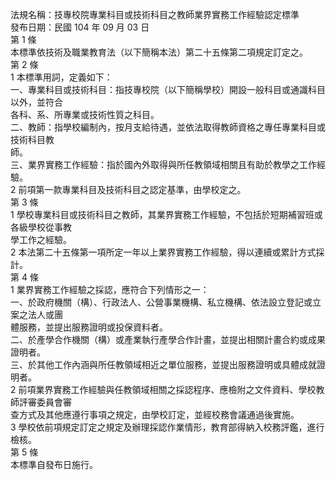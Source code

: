 法規名稱：技專校院專業科目或技術科目之教師業界實務工作經驗認定標準  
發布日期：民國 104 年 09 月 03 日  
第 1 條  
本標準依技術及職業教育法（以下簡稱本法）第二十五條第二項規定訂定之。  
第 2 條  
1 本標準用詞，定義如下：  
一、專業科目或技術科目：指技專校院（以下簡稱學校）開設一般科目或通識科目以外，並符合  
各科、系、所專業或技術性質之科目。  
二、教師：指學校編制內，按月支給待遇，並依法取得教師資格之專任專業科目或技術科目教  
師。  
三、業界實務工作經驗：指於國內外取得與所任教領域相關且有助於教學之工作經驗。  
2 前項第一款專業科目及技術科目之認定基準，由學校定之。  
第 3 條  
1 學校專業科目或技術科目之教師，其業界實務工作經驗，不包括於短期補習班或各級學校從事教  
學工作之經驗。  
2 本法第二十五條第一項所定一年以上業界實務工作經驗，得以連續或累計方式採計。  
第 4 條  
1 業界實務工作經驗之採認，應符合下列情形之一：  
一、於政府機關（構）、行政法人、公營事業機構、私立機構、依法設立登記或立案之法人或團  
體服務，並提出服務證明或投保資料者。  
二、於產學合作機關（構）或產業執行產學合作計畫，並提出相關計畫合約或成果證明者。  
三、於其他工作內涵與所任教領域相近之單位服務，並提出服務證明或具體成就證明者。  
2 前項業界實務工作經驗與任教領域相關之採認程序、應檢附之文件資料、學校教師評審委員會審  
查方式及其他應遵行事項之規定，由學校訂定，並經校務會議通過後實施。  
3 學校依前項規定訂定之規定及辦理採認作業情形，教育部得納入校務評鑑，進行檢核。  
第 5 條  
本標準自發布日施行。  


